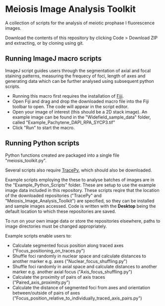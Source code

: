 # Meiosis Image Analysis Toolkit
A collection of scripts for the analysis of meiotic prophase I fluorescence images. 

Download the contents of this repository by clicking Code > Download ZIP and extracting, or by cloning using git. 


## Running ImageJ macro scripts
ImageJ script guides users through the segmentation of axial and focal staining patterns, measuring the frequecy of foci, length of axes and generating data which can be further analysed using subsequent python scripts. 

- Running this macro first requires the installation of [Fiji](https://fiji.sc/). 
- Open Fiji and drag and drop the downloaded macro file into the Fiji toolbar to open. The code will appear in the script editor.
- Open your image of interest (this should be a 2D stack image). An example image can be found in the "Widefield_sample_data" folder, called "Example_Pachytene_DAPI_RPA_SYCP3.tif"
- Click "Run" to start the macro.


## Running Python scripts

Python functions created are packaged into a single file "meiosis_toolkit.py". 

Several scripts also require [TracePy](https://github.com/huangziwei/TracePy/tree/master), which should also be downloaded. 

Example scripts employing the these to analyse batches of images are in the "Example_Python_Scripts" folder. These are setup to use the example image data included in this repository. These scripts reqire that the location of the downloaded repositories ("TracePy" and "Meiosis_Image_Analysis_Toolkit") are specified, so they can be installed and sample images accessed. Code is written with the **Desktop** being the default location to which these repositories are saved. 

To run on your own image data or store the repositories elsewhere, paths to image directories must be changed appropriately. 

Example scripts enable users to:
- Calculate segmented focus position along traced axes ("Focus_positioning_on_traces.py")
- Shuffle foci randomly in nuclear space and calculate distances to another marker e.g. axes ("Nuclear_focus_shuffling.py")
- Shuffle foci randomly in axial space and calculate distances to another marker e.g. another axial focus ("Axis_focus_shuffling.py")
- Calculate the proximity of pairs of axis traces ("Paired_axis_proximity.py")
- Calculate the distance of segmented foci from axes and orientation between/outside of pairs of axes ("Focus_position_relative_to_individually_traced_axis_pairs.py")

